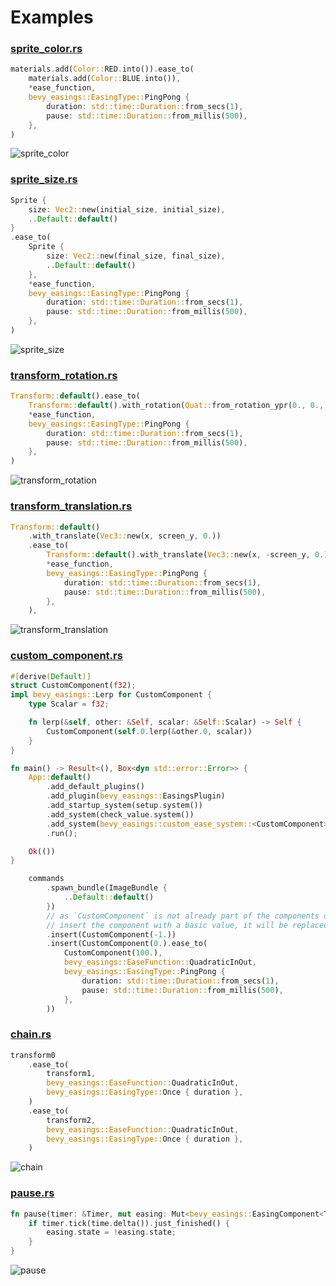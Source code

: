 # Examples

### [sprite_color.rs](https://github.com/mockersf/bevy_extra/blob/master/bevy_easings/examples/sprite_color.rs)

```rust
materials.add(Color::RED.into()).ease_to(
    materials.add(Color::BLUE.into()),
    *ease_function,
    bevy_easings::EasingType::PingPong {
        duration: std::time::Duration::from_secs(1),
        pause: std::time::Duration::from_millis(500),
    },
)
```

![sprite_color](https://raw.githubusercontent.com/mockersf/bevy_extra/master/bevy_easings/examples/sprite_color.gif)

### [sprite_size.rs](https://github.com/mockersf/bevy_extra/blob/master/bevy_easings/examples/sprite_size.rs)

```rust
Sprite {
    size: Vec2::new(initial_size, initial_size),
    ..Default::default()
}
.ease_to(
    Sprite {
        size: Vec2::new(final_size, final_size),
        ..Default::default()
    },
    *ease_function,
    bevy_easings::EasingType::PingPong {
        duration: std::time::Duration::from_secs(1),
        pause: std::time::Duration::from_millis(500),
    },
)
```

![sprite_size](https://raw.githubusercontent.com/mockersf/bevy_extra/master/bevy_easings/examples/sprite_size.gif)

### [transform_rotation.rs](https://github.com/mockersf/bevy_extra/blob/master/bevy_easings/examples/transform_rotation.rs)

```rust
Transform::default().ease_to(
    Transform::default().with_rotation(Quat::from_rotation_ypr(0., 0., 3.1415 / 2.)),
    *ease_function,
    bevy_easings::EasingType::PingPong {
        duration: std::time::Duration::from_secs(1),
        pause: std::time::Duration::from_millis(500),
    },
)
```

![transform_rotation](https://raw.githubusercontent.com/mockersf/bevy_extra/master/bevy_easings/examples/transform_rotation.gif)

### [transform_translation.rs](https://github.com/mockersf/bevy_extra/blob/master/bevy_easings/examples/transform_translation.rs)

```rust
Transform::default()
    .with_translate(Vec3::new(x, screen_y, 0.))
    .ease_to(
        Transform::default().with_translate(Vec3::new(x, -screen_y, 0.)),
        *ease_function,
        bevy_easings::EasingType::PingPong {
            duration: std::time::Duration::from_secs(1),
            pause: std::time::Duration::from_millis(500),
        },
    ),
```

![transform_translation](https://raw.githubusercontent.com/mockersf/bevy_extra/master/bevy_easings/examples/transform_translation.gif)

### [custom_component.rs](https://github.com/mockersf/bevy_extra/blob/master/bevy_easings/examples/custom_component.rs)

```rust
#[derive(Default)]
struct CustomComponent(f32);
impl bevy_easings::Lerp for CustomComponent {
    type Scalar = f32;

    fn lerp(&self, other: &Self, scalar: &Self::Scalar) -> Self {
        CustomComponent(self.0.lerp(&other.0, scalar))
    }
}
```

```rust
fn main() -> Result<(), Box<dyn std::error::Error>> {
    App::default()
        .add_default_plugins()
        .add_plugin(bevy_easings::EasingsPlugin)
        .add_startup_system(setup.system())
        .add_system(check_value.system())
        .add_system(bevy_easings::custom_ease_system::<CustomComponent>.system())
        .run();

    Ok(())
}
```

```rust
    commands
        .spawn_bundle(ImageBundle {
            ..Default::default()
        })
        // as `CustomComponent` is not already part of the components of the entity, 
        // insert the component with a basic value, it will be replaced immediately
        .insert(CustomComponent(-1.))
        .insert(CustomComponent(0.).ease_to(
            CustomComponent(100.),
            bevy_easings::EaseFunction::QuadraticInOut,
            bevy_easings::EasingType::PingPong {
                duration: std::time::Duration::from_secs(1),
                pause: std::time::Duration::from_millis(500),
            },
        ))
```

### [chain.rs](https://github.com/mockersf/bevy_extra/blob/master/bevy_easings/examples/chain.rs)

```rust
transform0
    .ease_to(
        transform1,
        bevy_easings::EaseFunction::QuadraticInOut,
        bevy_easings::EasingType::Once { duration },
    )
    .ease_to(
        transform2,
        bevy_easings::EaseFunction::QuadraticInOut,
        bevy_easings::EasingType::Once { duration },
    )
```

![chain](https://raw.githubusercontent.com/mockersf/bevy_extra/master/bevy_easings/examples/chain.gif)


### [pause.rs](https://github.com/mockersf/bevy_extra/blob/master/bevy_easings/examples/pause.rs)

```rust
fn pause(timer: &Timer, mut easing: Mut<bevy_easings::EasingComponent<Transform>>) {
    if timer.tick(time.delta()).just_finished() {
        easing.state = !easing.state;
    }
}
```

![pause](https://raw.githubusercontent.com/mockersf/bevy_extra/master/bevy_easings/examples/pause.gif)

